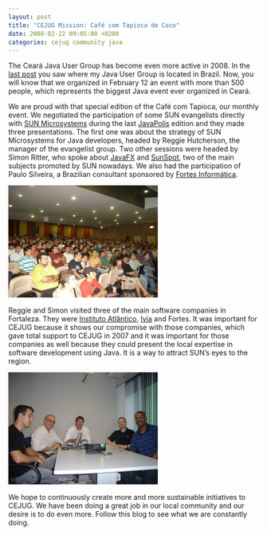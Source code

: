 ```yaml
---
layout: post
title: "CEJUG Mission: Café com Tapioca de Coco"
date: 2008-02-22 09:05:00 +0200
categories: cejug community java
---
```


The Ceará Java User Group has become even more active in 2008. In the <a href="http://planexstrategy.blogspot.com/2007/12/where-is-cejug.html">last post</a> you saw where my Java User Group is located in Brazil. Now, you will know that we organized in February 12 an event with more than 500 people, which represents the biggest Java event ever organized in Ceará.

We are proud with that special edition of the Café com Tapioca, our monthly event. We negotiated the participation of some SUN evangelists directly with <a href="http://www.sun.com/">SUN Microsystems</a> during the last <a href="http://www.javapolis.com/">JavaPolis</a> edition and they made three presentations. The first one was about the strategy of SUN Microsystems for Java developers, headed by Reggie Hutcherson, the manager of the evangelist group. Two other sessions were headed by Simon Ritter, who spoke about <a href="http://www.sun.com/software/javafx/index.jsp">JavaFX</a> and <a href="http://www.sunspotworld.com/">SunSpot</a>, two of the main subjects promoted by SUN nowadays. We also had the participation of Paulo Silveira, a Brazilian consultant sponsored by <a href="http://www.fortesinformatica.com.br/">Fortes Informática</a>.

![DSC01733-300x225.jpg](/images/posts/DSC01733-300x225.jpg)

Reggie and Simon visited three of the main software companies in Fortaleza. They were <a href="http://www.atlantico.com.br/">Instituto Atlântico</a>, <a href="http://www.ivia.com.br/">Ivia</a> and Fortes. It was important for CEJUG because it shows our compromise with those companies, which gave total support to CEJUG in 2007 and it was important for those companies as well because they could present the local expertise in software development using Java. It is a way to attract SUN’s eyes to the region.

![DSC01670-300x225.jpg](/images/posts/DSC01670-300x225.jpg)

We hope to continuously create more and more sustainable initiatives to CEJUG. We have been doing a great job in our local community and our desire is to do even more. Follow this blog to see what we are constantly doing.
